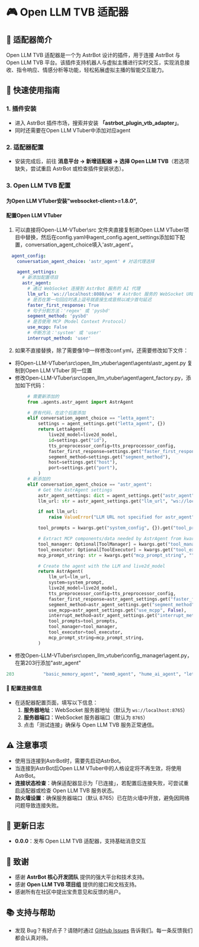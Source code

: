 # 🎮 Open LLM TVB 适配器


## 🌟 适配器简介  
Open LLM TVB 适配器是一个为 AstrBot 设计的插件，用于连接 AstrBot 与 Open LLM TVB 平台。该插件支持机器人与虚拟主播进行实时交互，实现消息接收、指令响应、情感分析等功能，轻松拓展虚拟主播的智能交互能力。  


## 🚀 快速使用指南  
### 1. 插件安装  
- 进入 AstrBot 插件市场，搜索并安装 **「astrbot_plugin_vtb_adapter」**。  
- 同时还需要在Open LLM VTuber中添加对应agent


### 2. 适配器配置  
- 安装完成后，前往 **消息平台 → 新增适配器 → 选择 Open LLM TVB**（若选项缺失，尝试重启 AstrBot 或检查插件安装状态）。  


### 3. Open LLM TVB 配置  
#### 为Open LLM VTuber安装"websocket-client>=1.8.0",
#### 配置Open LLM VTuber 
 1. 可以直接将Open-LLM-VTuber\src 文件夹直接复制进Open LLM VTuber项目中替换，然后在config.yaml中agent_config.agent_settings添加如下配置，conversation_agent_choice填入'astr_agent'。
```yaml
  agent_config:
    conversation_agent_choice: 'astr_agent' # 对话代理选择

    agent_settings:
      # 新添加配置项目
      astr_agent:
        # 通过 WebSocket 连接到 AstrBot 服务的 AI 代理
        llm_url: 'ws://localhost:8080/ws' # AstrBot 服务的 WebSocket URL
        # 是否在第一句回应时遇上逗号就直接生成音频以减少首句延迟
        faster_first_response: True
        # 句子分割方法：'regex' 或 'pysbd'
        segment_method: 'pysbd'
        # 是否使用 MCP（Model Context Protocol）
        use_mcpp: False
        # 中断方法：'system' 或 'user'
        interrupt_method: 'user'
```
 2. 如果不直接替换，除了需要像1中一样修改conf.yml，还需要修改如下文件：
   - 将Open-LLM-VTuber\src\open_llm_vtuber\agent\agents\astr_agent.py 复制到Open LLM VTuber 同一位置
   - 修改Open-LLM-VTuber\src\open_llm_vtuber\agent\agent_factory.py，添加如下代码：
```python
        # 需要新添加的
        from .agents.astr_agent import AstrAgent

        # 原有代码，在这个后面添加
        elif conversation_agent_choice == "letta_agent":
            settings = agent_settings.get("letta_agent", {})
            return LettaAgent(
                live2d_model=live2d_model,
                id=settings.get("id"),
                tts_preprocessor_config=tts_preprocessor_config,
                faster_first_response=settings.get("faster_first_response"),
                segment_method=settings.get("segment_method"),
                host=settings.get("host"),
                port=settings.get("port"),
            )
        # 新添加的
        elif conversation_agent_choice == "astr_agent":
            # Get the AstrAgent settings
            astr_agent_settings: dict = agent_settings.get("astr_agent", {})
            llm_url: str = astr_agent_settings.get("llm_url", "ws://localhost:8080/ws")

            if not llm_url:
                raise ValueError("LLM URL not specified for astr_agent")

            tool_prompts = kwargs.get("system_config", {}).get("tool_prompts", {})

            # Extract MCP components/data needed by AstrAgent from kwargs
            tool_manager: Optional[ToolManager] = kwargs.get("tool_manager")
            tool_executor: Optional[ToolExecutor] = kwargs.get("tool_executor")
            mcp_prompt_string: str = kwargs.get("mcp_prompt_string", "")

            # Create the agent with the LLM and live2d_model
            return AstrAgent(
                llm_url=llm_url,
                system=system_prompt,
                live2d_model=live2d_model,
                tts_preprocessor_config=tts_preprocessor_config,
                faster_first_response=astr_agent_settings.get("faster_first_response", True),
                segment_method=astr_agent_settings.get("segment_method", "pysbd"),
                use_mcpp=astr_agent_settings.get("use_mcpp", False),
                interrupt_method=astr_agent_settings.get("interrupt_method", "user"),
                tool_prompts=tool_prompts,
                tool_manager=tool_manager,
                tool_executor=tool_executor,
                mcp_prompt_string=mcp_prompt_string,
            )
```
   - 修改Open-LLM-VTuber\src\open_llm_vtuber\config_manager\agent.py，在第203行添加"astr_agent"
```python
203           "basic_memory_agent", "mem0_agent", "hume_ai_agent", "letta_agent", "astr_agent"
```

#### 🔧 配置连接信息  
- 在适配器配置页面，填写以下信息：  
  1. **服务器地址**：WebSocket 服务器地址（默认为 `ws://localhost:8765`）  
  2. **服务器端口**：WebSocket 服务器端口（默认为 `8765`）  
  3. 点击「测试连接」确保与 Open LLM TVB 服务正常通信。  



## ⚠️ 注意事项  
- 使用当连接到AstrBot时，需要先启动AstrBot。
- 当连接到AstrBot后Open LLM VTuber中的人格设定将不再生效，将使用AstrBot。
- **连接状态检查**：确保适配器显示为「已连接」，若配置后连接失败，可尝试重启适配器或检查 Open LLM TVB 服务状态。  
- **防火墙设置**：确保服务器端口（默认 8765）已在防火墙中开放，避免因网络问题导致连接失败。  


## 📝 更新日志 
- **0.0.0**：发布 Open LLM TVB 适配器，支持基础消息交互


## 🙏 致谢

*   感谢 **AstrBot 核心开发团队** 提供的强大平台和技术支持。
*   感谢 **Open LLM TVB 项目组** 提供的接口和文档支持。
*   感谢所有在社区中提出宝贵意见和反馈的用户。



## 📚 支持与帮助  
- 发现 Bug？有好点子？请随时通过 [GitHub Issues](https://github.com/wuyan1003/astrbot_plugin_vtb_adapter/issues) 告诉我们。每一条反馈我们都会认真对待。
